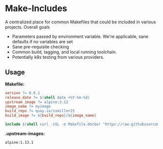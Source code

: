# Make-Includes

A centralized place for common Makefiles that could be included in various projects.  Overall goals

- Parameters passed by environment variable.  We're applicable, sane defaults if no variables are set
- Sane pre-requisite checking
- Common build, tagging, and local running toolchain.
- Potentially k8s testing from various providers.

## Usage

**Makefile:**
```makefile
version ?= 0.0.1
release_date ?= $(shell date +%Y-%m-%d)
upstream_image ?= alpine:3.12
image_name ?= myimage
build_repo ?= quay.io/ssmiller25
build_image ?= ${build_repo}/${image_name}

include $(shell curl -sSL -o Makefile.docker "https://raw.githubusercontent.com/ssmiller25/blast/v0.0.1/docker/include/Makefile.docker"; echo Makefile.docker)

```

**.upstream-images:**

```text
alpine:1.13.1
```
